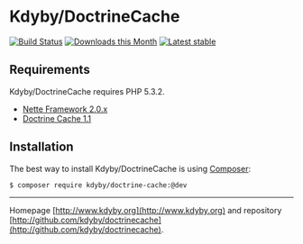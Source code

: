 Kdyby/DoctrineCache
======

[![Build Status](https://travis-ci.org/Kdyby/DoctrineCache.svg?branch=master)](https://travis-ci.org/Kdyby/DoctrineCache)
[![Downloads this Month](https://img.shields.io/packagist/dm/Kdyby/DoctrineCache.svg)](https://packagist.org/packages/Kdyby/DoctrineCache)
[![Latest stable](img.shields.io/packagist/v/Kdyby/DoctrineCache.svg)](https://packagist.org/packages/Kdyby/DoctrineCache)


Requirements
------------

Kdyby/DoctrineCache requires PHP 5.3.2.

- [Nette Framework 2.0.x](https://github.com/nette/nette)
- [Doctrine Cache 1.1](https://github.com/doctrine/cache)


Installation
------------

The best way to install Kdyby/DoctrineCache is using  [Composer](http://getcomposer.org/):

```sh
$ composer require kdyby/doctrine-cache:@dev
```


-----

Homepage [http://www.kdyby.org](http://www.kdyby.org) and repository [http://github.com/kdyby/doctrinecache](http://github.com/kdyby/doctrinecache).
